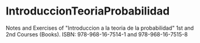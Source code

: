 # IntroduccionTeoriaProbabilidad
Notes and Exercises of "Introduccion a la teoria de la probabilidad" 1st and 2nd Courses (Books). ISBN: 978-968-16-7514-1  and 978-968-16-7515-8
